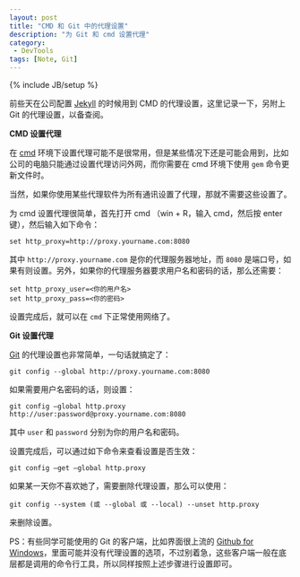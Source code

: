 ```yaml
---
layout: post
title: "CMD 和 Git 中的代理设置"
description: "为 Git 和 cmd 设置代理"
category:
 - DevTools
tags: [Note, Git]
---
```

{% include JB/setup %}

前些天在公司配置 [Jekyll][4] 的时候用到 CMD 的代理设置，这里记录一下，另附上 Git 的代理设置，以备查阅。

**CMD 设置代理**

在 [cmd][1] 环境下设置代理可能不是很常用，但是某些情况下还是可能会用到，比如公司的电脑只能通过设置代理访问外网，而你需要在 cmd 环境下使用 `gem` 命令更新文件时。

当然，如果你使用某些代理软件为所有通讯设置了代理，那就不需要这些设置了。

为 cmd 设置代理很简单，首先打开 cmd （win + R，输入 cmd，然后按 enter 键），然后输入如下命令：

    set http_proxy=http://proxy.yourname.com:8080

其中 `http://proxy.yourname.com` 是你的代理服务器地址，而 `8080` 是端口号，如果有则设置。另外，如果你的代理服务器要求用户名和密码的话，那么还需要：

    set http_proxy_user=<你的用户名>
    set http_proxy_pass=<你的密码>

设置完成后，就可以在 `cmd` 下正常使用网络了。

**Git 设置代理**

[Git][3] 的代理设置也非常简单，一句话就搞定了：

    git config --global http://proxy.yourname.com:8080

如果需要用户名密码的话，则设置：

    git config –global http.proxy http://user:password@proxy.yourname.com:8080

其中 `user` 和 `password` 分别为你的用户名和密码。

设置完成后，可以通过如下命令来查看设置是否生效：

    git config –get –global http.proxy

如果某一天你不喜欢她了，需要删除代理设置，那么可以使用：

    git config --system (或 --global 或 --local) --unset http.proxy

来删除设置。

PS：有些同学可能使用的 Git 的客户端，比如界面很上流的 [Github for Windows][2]，里面可能并没有代理设置的选项，不过别着急，这些客户端一般在底层都是调用的命令行工具，所以同样按照上述步骤进行设置即可。

[1]: http://baike.baidu.com/view/65856.htm
[2]: http://windows.github.com/
[3]: http://44ux.com/tags.html#Git-ref
[4]: https://github.com/mojombo/jekyll
